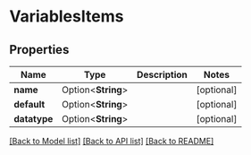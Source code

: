# VariablesItems

## Properties

Name | Type | Description | Notes
------------ | ------------- | ------------- | -------------
**name** | Option<**String**> |  | [optional]
**default** | Option<**String**> |  | [optional]
**datatype** | Option<**String**> |  | [optional]

[[Back to Model list]](../README.md#documentation-for-models) [[Back to API list]](../README.md#documentation-for-api-endpoints) [[Back to README]](../README.md)


